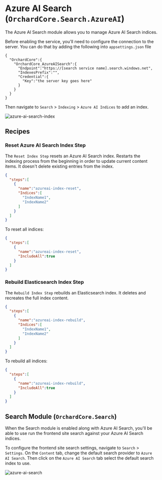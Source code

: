 # Azure AI Search (`OrchardCore.Search.AzureAI`)

The Azure AI Search module allows you to manage Azure AI Search indices.

Before enabling the service, you'll need to configure the connection to the server. You can do that by adding the following into `appsettings.json` file

```
{
  "OrchardCore":{
    "OrchardCore_AzureAISearch":{
      "Endpoint":"https://[search service name].search.windows.net",
      "IndexesPrefix":"",
      "Credential":{
        "Key":"the server key goes here"
      }
    }
  }
}
```

Then navigate to `Search` > `Indexing` > `Azure AI Indices` to add an index.

![azure-ai-search-index](https://github.com/OrchardCMS/OrchardCore/assets/24724371/d54abc32-55e7-4a9f-b619-3736446219d4)

## Recipes 

### Reset Azure AI Search Index Step

The `Reset Index Step` resets an Azure AI Search index. Restarts the indexing process from the beginning in order to update current content items. It doesn't delete existing entries from the index.

```json
{
  "steps":[
    {
      "name":"azureai-index-reset",
      "Indices":[
        "IndexName1",
        "IndexName2"
      ]
    }
  ]
}
```

To reset all indices:

```json
{
  "steps":[
    {
      "name":"azureai-index-reset",
      "IncludeAll":true
    }
  ]
}
```

### Rebuild Elasticsearch Index Step

The `Rebuild Index Step` rebuilds an Elasticsearch index. It deletes and recreates the full index content.

```json
{
  "steps":[
    {
      "name":"azureai-index-rebuild",
      "Indices":[
        "IndexName1",
        "IndexName2"
      ]
    }
  ]
}
```

To rebuild all indices:

```json
{
  "steps":[
    {
      "name":"azureai-index-rebuild",
      "IncludeAll":true
    }
  ]
}
```

## Search Module (`OrchardCore.Search`)

When the Search module is enabled along with Azure AI Search, you'll be able to use run the frontend site search against your Azure AI Search indices.

To configure the frontend site search settings, navigate to `Search` > `Settings`. On the `Content` tab, change the default search provider to `Azure AI Search`. Then click on the `Azure AI Search` tab select the default search index to use.

![azure-ai-search](https://github.com/OrchardCMS/OrchardCore/assets/24724371/4f3877e5-e601-4bc8-80c8-2c9897a249c2)
